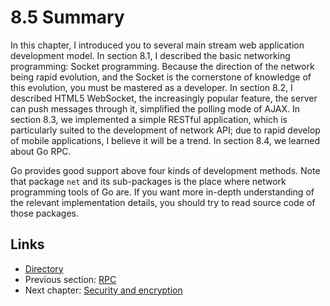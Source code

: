# 8.5 Summary

In this chapter, I introduced you to several main stream web application development model. In section 8.1, I described the basic networking programming: Socket programming. Because the direction of the network being rapid evolution, and the Socket is the cornerstone of knowledge of this evolution, you must be mastered as a developer. In section 8.2, I described HTML5 WebSocket, the increasingly popular feature, the server can push messages through it, simplified the polling mode of AJAX. In section 8.3, we implemented a simple RESTful application, which is particularly suited to the development of network API; due to rapid develop of mobile applications, I believe it will be a trend. In section 8.4, we learned about Go RPC. 

Go provides good support above four kinds of development methods. Note that package `net` and its sub-packages is the place where network programming tools of Go are. If you want more in-depth understanding of the relevant implementation details, you should try to read source code of those packages.

## Links

- [Directory](preface.md)
- Previous section: [RPC](08.4.md)
- Next chapter: [Security and encryption](09.0.md)
